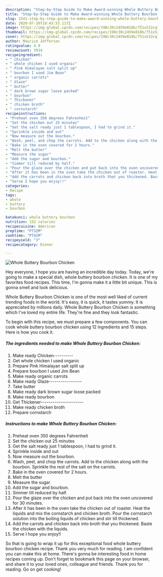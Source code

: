 ```yaml
---
description: "Step-by-Step Guide to Make Award-winning Whole Buttery Bourbon Chicken"
title: "Step-by-Step Guide to Make Award-winning Whole Buttery Bourbon Chicken"
slug: 1541-step-by-step-guide-to-make-award-winning-whole-buttery-bourbon-chicken
date: 2020-07-26T19:43:53.117Z
image: https://img-global.cpcdn.com/recipes/198c30c2459e818b/751x532cq70/whole-buttery-bourbon-chicken-recipe-main-photo.jpg
thumbnail: https://img-global.cpcdn.com/recipes/198c30c2459e818b/751x532cq70/whole-buttery-bourbon-chicken-recipe-main-photo.jpg
cover: https://img-global.cpcdn.com/recipes/198c30c2459e818b/751x532cq70/whole-buttery-bourbon-chicken-recipe-main-photo.jpg
author: Maurice Jefferson
ratingvalue: 4.9
reviewcount: 3914
recipeingredient:
- " Chicken"
- " whole chicken I used organic"
- " Pink Himalayan salt split up"
- " bourbon I used Jim Bean"
- " organic carrots"
- " Glaze"
- " butter"
- " dark brown sugar loose packed"
- " bourbon"
- " Thickener"
- " chicken broth"
- " cornstarch"
recipeinstructions:
- "Preheat oven 350 degrees Fahrenheit"
- "Set the chicken out 25 minutes"
- "Get the salt ready just 1 tablespoon, I had to grind it."
- "Sprinkle inside and out"
- "Now measure out the bourbon."
- "Wash, peel, and chop the carrots. Add to the chicken along with the bourbon. Sprinkle the rest of the salt on the carrots."
- "Bake in the oven covered for 2 hours."
- "Melt the butter"
- "Measure the sugar"
- "Add the sugar and bourbon."
- "Simmer till reduced by half."
- "Pour the glaze over the chicken and put back into the oven uncovered for 30 minutes."
- "After it has been in the oven take the chicken out of roaster. Heat the liquids and mix the cornstarch and chicken broth. Pour the cornstarch solution into the boiling liquids of chicken and stir till thickened."
- "Add the carrots and chicken back into broth that you thickened. Baste the chicken with the liquids."
- "Serve I hope you enjoy!!"
categories:
- Recipe
tags:
- whole
- buttery
- bourbon

katakunci: whole buttery bourbon 
nutrition: 152 calories
recipecuisine: American
preptime: "PT32M"
cooktime: "PT42M"
recipeyield: "3"
recipecategory: Dinner

---
```



![Whole Buttery Bourbon Chicken](https://img-global.cpcdn.com/recipes/198c30c2459e818b/751x532cq70/whole-buttery-bourbon-chicken-recipe-main-photo.jpg)

Hey everyone, I hope you are having an incredible day today. Today, we're going to make a special dish, whole buttery bourbon chicken. It is one of my favorites food recipes. This time, I'm gonna make it a little bit unique. This is gonna smell and look delicious.



Whole Buttery Bourbon Chicken is one of the most well liked of current trending foods in the world. It's easy, it is quick, it tastes yummy. It is appreciated by millions daily. Whole Buttery Bourbon Chicken is something which I've loved my entire life. They're fine and they look fantastic.


To begin with this recipe, we must prepare a few components. You can cook whole buttery bourbon chicken using 12 ingredients and 15 steps. Here is how you cook it.

<!--inarticleads1-->

##### The ingredients needed to make Whole Buttery Bourbon Chicken:

1. Make ready  Chicken----------
1. Get  whole chicken I used organic
1. Prepare  Pink Himalayan salt split up
1. Prepare  bourbon I used Jim Bean
1. Make ready  organic carrots
1. Make ready  Glaze-----------------
1. Take  butter
1. Make ready  dark brown sugar loose packed
1. Make ready  bourbon
1. Get  Thickener----------------------
1. Make ready  chicken broth
1. Prepare  cornstarch




<!--inarticleads2-->

##### Instructions to make Whole Buttery Bourbon Chicken:

1. Preheat oven 350 degrees Fahrenheit
1. Set the chicken out 25 minutes
1. Get the salt ready just 1 tablespoon, I had to grind it.
1. Sprinkle inside and out
1. Now measure out the bourbon.
1. Wash, peel, and chop the carrots. Add to the chicken along with the bourbon. Sprinkle the rest of the salt on the carrots.
1. Bake in the oven covered for 2 hours.
1. Melt the butter
1. Measure the sugar
1. Add the sugar and bourbon.
1. Simmer till reduced by half.
1. Pour the glaze over the chicken and put back into the oven uncovered for 30 minutes.
1. After it has been in the oven take the chicken out of roaster. Heat the liquids and mix the cornstarch and chicken broth. Pour the cornstarch solution into the boiling liquids of chicken and stir till thickened.
1. Add the carrots and chicken back into broth that you thickened. Baste the chicken with the liquids.
1. Serve I hope you enjoy!!




So that is going to wrap it up for this exceptional food whole buttery bourbon chicken recipe. Thank you very much for reading. I am confident you can make this at home. There's gonna be interesting food in home recipes coming up. Don't forget to bookmark this page on your browser, and share it to your loved ones, colleague and friends. Thank you for reading. Go on get cooking!

